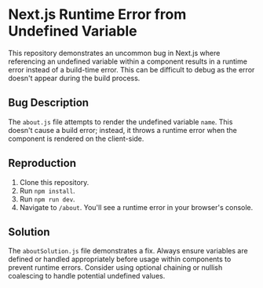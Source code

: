 # Next.js Runtime Error from Undefined Variable

This repository demonstrates an uncommon bug in Next.js where referencing an undefined variable within a component results in a runtime error instead of a build-time error.  This can be difficult to debug as the error doesn't appear during the build process.

## Bug Description

The `about.js` file attempts to render the undefined variable `name`. This doesn't cause a build error; instead, it throws a runtime error when the component is rendered on the client-side.

## Reproduction

1. Clone this repository.
2. Run `npm install`.
3. Run `npm run dev`.
4. Navigate to `/about`.  You'll see a runtime error in your browser's console.

## Solution

The `aboutSolution.js` file demonstrates a fix.  Always ensure variables are defined or handled appropriately before usage within components to prevent runtime errors.  Consider using optional chaining or nullish coalescing to handle potential undefined values.